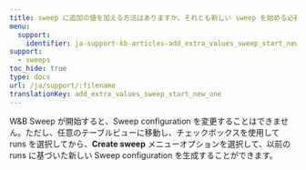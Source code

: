 ```yaml
---
title: sweep に追加の値を加える方法はありますか、それとも新しい sweep を始める必要がありますか？
menu:
  support:
    identifier: ja-support-kb-articles-add_extra_values_sweep_start_new_one
support:
  - sweeps
toc_hide: true
type: docs
url: /ja/support/:filename
translationKey: add_extra_values_sweep_start_new_one
---
```

W&B Sweep が開始すると、Sweep configuration を変更することはできません。ただし、任意のテーブルビューに移動し、チェックボックスを使用して runs を選択してから、**Create sweep** メニューオプションを選択して、以前の runs に基づいた新しい Sweep configuration を生成することができます。